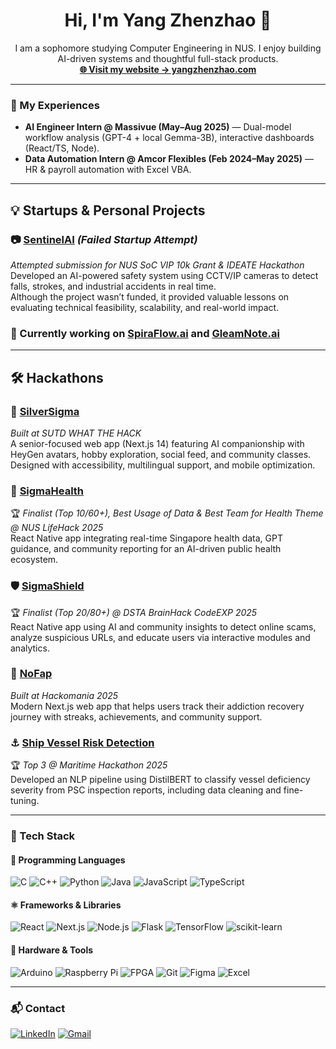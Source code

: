 <h1 align="center">Hi, I'm Yang Zhenzhao 👋</h1>

<p align="center">
  I am a sophomore studying Computer Engineering in NUS. I enjoy building AI-driven systems and thoughtful full-stack products.<br/>
  <a href="https://www.yangzhenzhao.com" target="_blank"><b>🌐 Visit my website → yangzhenzhao.com</b></a>

---

### 🔭 My Experiences
- **AI Engineer Intern @ Massivue (May–Aug 2025)** — Dual-model workflow analysis (GPT-4 + local Gemma-3B), interactive dashboards (React/TS, Node).
- **Data Automation Intern @ Amcor Flexibles (Feb 2024–May 2025)** — HR & payroll automation with Excel VBA.

---

## 💡 Startups & Personal Projects

### 📷 [SentinelAI](https://github.com/Path-yang/SentinelAI) *(Failed Startup Attempt)*
*Attempted submission for NUS SoC VIP 10k Grant & IDEATE Hackathon*  
Developed an AI-powered safety system using CCTV/IP cameras to detect falls, strokes, and industrial accidents in real time.  
Although the project wasn’t funded, it provided valuable lessons on evaluating technical feasibility, scalability, and real-world impact.

### 🥷 Currently working on [SpiraFlow.ai](https://github.com/sean6369/SpiraFlow.ai) and [GleamNote.ai](https://github.com/Path-yang/GleamNote.ai)

---

## 🛠️ Hackathons

### 👴 [SilverSigma](https://github.com/Path-yang/SilverSigma)
*Built at SUTD WHAT THE HACK*  
A senior-focused web app (Next.js 14) featuring AI companionship with HeyGen avatars, hobby exploration, social feed, and community classes.  
Designed with accessibility, multilingual support, and mobile optimization.

### 🏥 [SigmaHealth](https://github.com/clemenong1/Sigmapore)
🏆 *Finalist (Top 10/60+), Best Usage of Data & Best Team for Health Theme @ NUS LifeHack 2025*  
React Native app integrating real-time Singapore health data, GPT guidance, and community reporting for an AI-driven public health ecosystem.

### 🛡️ [SigmaShield](https://github.com/Path-yang/DSTA-Code-Exp-2025)
🏆 *Finalist (Top 20/80+) @ DSTA BrainHack CodeEXP 2025*  
React Native app using AI and community insights to detect online scams, analyze suspicious URLs, and educate users via interactive modules and analytics.

### 🧩 [NoFap](https://github.com/Path-yang/Hackomania_2025)
*Built at Hackomania 2025*  
Modern Next.js web app that helps users track their addiction recovery journey with streaks, achievements, and community support.

### ⚓ [Ship Vessel Risk Detection](https://github.com/Path-yang/Maritime-Hackathon-2025)
🏆 *Top 3 @ Maritime Hackathon 2025*  
Developed an NLP pipeline using DistilBERT to classify vessel deficiency severity from PSC inspection reports, including data cleaning and fine-tuning.

---

### 🧰 Tech Stack
<p>
  
#### 🧠 Programming Languages
![C](https://img.shields.io/badge/C-00599C?style=for-the-badge&logo=c&logoColor=white)
![C++](https://img.shields.io/badge/C++-00599C?style=for-the-badge&logo=c%2B%2B&logoColor=white)
![Python](https://img.shields.io/badge/Python-3776AB?style=for-the-badge&logo=python&logoColor=white)
![Java](https://img.shields.io/badge/Java-ED8B00?style=for-the-badge&logo=openjdk&logoColor=white)
![JavaScript](https://img.shields.io/badge/JavaScript-F7DF1E?style=for-the-badge&logo=javascript&logoColor=black)
![TypeScript](https://img.shields.io/badge/TypeScript-3178C6?style=for-the-badge&logo=typescript&logoColor=white)


#### ⚛️ Frameworks & Libraries
![React](https://img.shields.io/badge/React-20232A?style=for-the-badge&logo=react&logoColor=61DAFB)
![Next.js](https://img.shields.io/badge/Next.js-000000?style=for-the-badge&logo=nextdotjs&logoColor=white)
![Node.js](https://img.shields.io/badge/Node.js-339933?style=for-the-badge&logo=nodedotjs&logoColor=white)
![Flask](https://img.shields.io/badge/Flask-000000?style=for-the-badge&logo=flask&logoColor=white)
![TensorFlow](https://img.shields.io/badge/TensorFlow-FF6F00?style=for-the-badge&logo=tensorflow&logoColor=white)
![scikit-learn](https://img.shields.io/badge/scikit--learn-F7931E?style=for-the-badge&logo=scikitlearn&logoColor=white)


#### 💾 Hardware & Tools
![Arduino](https://img.shields.io/badge/Arduino-00979D?style=for-the-badge&logo=arduino&logoColor=white)
![Raspberry Pi](https://img.shields.io/badge/Raspberry_Pi-A22846?style=for-the-badge&logo=raspberrypi&logoColor=white)
![FPGA](https://img.shields.io/badge/FPGA-0099cc?style=for-the-badge&logo=intel&logoColor=white)
![Git](https://img.shields.io/badge/Git-F05032?style=for-the-badge&logo=git&logoColor=white)
![Figma](https://img.shields.io/badge/Figma-F24E1E?style=for-the-badge&logo=figma&logoColor=white)
![Excel](https://img.shields.io/badge/Excel-217346?style=for-the-badge&logo=microsoftexcel&logoColor=white)
</p>

---

### 📬 Contact

[![LinkedIn](https://img.shields.io/badge/LinkedIn-blue?style=for-the-badge&logo=linkedin&logoColor=white)](https://www.linkedin.com/in/zhenzhao-yang-6b30b2165/)
[![Gmail](https://img.shields.io/badge/Gmail-D14836?style=for-the-badge&logo=gmail&logoColor=white)](mailto:robertyzz02@gmail.com)

